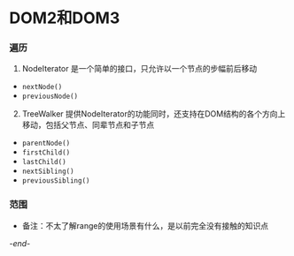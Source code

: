 # DOM2和DOM3

### 遍历
1. NodeIterator 是一个简单的接口，只允许以一个节点的步幅前后移动
  * `nextNode()`
  * `previousNode()`
2. TreeWalker 提供NodeIterator的功能同时，还支持在DOM结构的各个方向上移动，包括父节点、同辈节点和子节点
  * `parentNode()`
  * `firstChild()`
  * `lastChild()`
  * `nextSibling()`
  * `previousSibling()`

### 范围
* 备注：不太了解range的使用场景有什么，是以前完全没有接触的知识点

*-end-*
